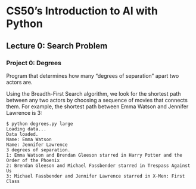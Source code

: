 # CS50’s Introduction to AI with Python

## Lecture 0: Search Problem

### Project 0: Degrees

Program that determines how many “degrees of separation” apart two actors are. 

Using the Breadth-First Search algorithm, we look for the shortest path between any two actors by choosing a sequence of movies that connects them. For example, the shortest path between Emma Watson and Jennifer Lawrence is 3: 

```
$ python degrees.py large
Loading data...
Data loaded.
Name: Emma Watson
Name: Jennifer Lawrence
3 degrees of separation.
1: Emma Watson and Brendan Gleeson starred in Harry Potter and the Order of the Phoenix
2: Brendan Gleeson and Michael Fassbender starred in Trespass Against Us
3: Michael Fassbender and Jennifer Lawrence starred in X-Men: First Class
```